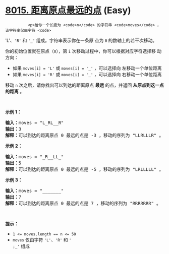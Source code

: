 # [8015. 距离原点最远的点][link] (Easy)

[link]: https://leetcode.cn/contest/weekly-contest-360/problems/furthest-point-from-origin/


              <p>给你一个长度为 <code>n</code> 的字符串 <code>moves</code> ，该字符串仅由字符 <code>
&#39;L&#39;</code>、<code>&#39;R&#39;</code> 和 <code>&#39;_&#39;</code> 组成。字符串表示你在一条原
点为 <code>0</code> 的数轴上的若干次移动。</p>

<p>你的初始位置就在原点（<code>0</code>），第 <code>i</code> 次移动过程中，你可以根据对应字符选择移
动方向：</p>

<ul>
    <li>如果 <code>moves[i] = &#39;L&#39;</code> 或 <code>moves[i] = &#39;_&#39;</code> ，可以选择向
左移动一个单位距离</li>
    <li>如果 <code>moves[i] = &#39;R&#39;</code> 或 <code>moves[i] = &#39;_&#39;</code> ，可以选择向
右移动一个单位距离</li>
</ul>

<p>移动 <code>n</code> 次之后，请你找出可以到达的距离原点 <strong>最远</strong> 的点，并返回 <strong
>从原点到这一点的距离</strong> 。</p>

<p> </p>

<p><strong>示例 1：</strong></p>

<pre><strong>输入：</strong>moves = &#34;L_RL__R&#34;
<strong>输出：</strong>3
<strong>解释：</strong>可以到达的距离原点 0 最远的点是 -3 ，移动的序列为 &#34;LLRLLLR&#34; 。
</pre>

<p><strong>示例 2：</strong></p>

<pre><strong>输入：</strong>moves = &#34;_R__LL_&#34;
<strong>输出：</strong>5
<strong>解释：</strong>可以到达的距离原点 0 最远的点是 -5 ，移动的序列为 &#34;LRLLLLL&#34; 。
</pre>

<p><strong>示例 3：</strong></p>

<pre><strong>输入：</strong>moves = &#34;_______&#34;
<strong>输出：</strong>7
<strong>解释：</strong>可以到达的距离原点 0 最远的点是 7 ，移动的序列为 &#34;RRRRRRR&#34; 。
</pre>

<p> </p>

<p><strong>提示：</strong></p>

<ul>
    <li><code>1 &lt;= moves.length == n &lt;= 50</code></li>
    <li><code>moves</code> 仅由字符 <code>&#39;L&#39;</code>、<code>&#39;R&#39;</code> 和 <code>&#39
;_&#39;</code> 组成</li>
</ul>

            
